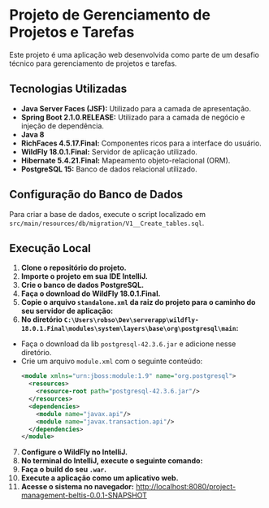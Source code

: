 # Projeto de Gerenciamento de Projetos e Tarefas

Este projeto é uma aplicação web desenvolvida como parte de um desafio técnico para gerenciamento de projetos e tarefas.

## Tecnologias Utilizadas

- **Java Server Faces (JSF):** Utilizado para a camada de apresentação.
- **Spring Boot 2.1.0.RELEASE:** Utilizado para a camada de negócio e injeção de dependência.
- **Java 8**
- **RichFaces 4.5.17.Final:** Componentes ricos para a interface do usuário.
- **WildFly 18.0.1.Final:** Servidor de aplicação utilizado.
- **Hibernate 5.4.21.Final:** Mapeamento objeto-relacional (ORM).
- **PostgreSQL 15:** Banco de dados relacional utilizado.

## Configuração do Banco de Dados

Para criar a base de dados, execute o script localizado em `src/main/resources/db/migration/V1__Create_tables.sql`.

## Execução Local

1. **Clone o repositório do projeto.**
2. **Importe o projeto em sua IDE IntelliJ.**
3. **Crie o banco de dados PostgreSQL.**
4. **Faça o download do WildFly 18.0.1.Final.**
5. **Copie o arquivo `standalone.xml` da raiz do projeto para o caminho do seu servidor de aplicação:**
6. **No diretório `C:\Users\robso\Dev\serverapp\wildfly-18.0.1.Final\modules\system\layers\base\org\postgresql\main`:**
- Faça o download da lib `postgresql-42.3.6.jar` e adicione nesse diretório.
- Crie um arquivo `module.xml` com o seguinte conteúdo:
  ```xml
  <module xmlns="urn:jboss:module:1.9" name="org.postgresql">
    <resources>
      <resource-root path="postgresql-42.3.6.jar"/>
    </resources>
    <dependencies>
      <module name="javax.api"/>
      <module name="javax.transaction.api"/>
    </dependencies>
  </module>
  ```
7. **Configure o WildFly no IntelliJ.**
8. **No terminal do IntelliJ, execute o seguinte comando:**
9. **Faça o build do seu `.war`.**
10. **Execute a aplicação como um aplicativo web.**
11. **Acesse o sistema no navegador:** [http://localhost:8080/project-management-beltis-0.0.1-SNAPSHOT](http://localhost:8080/project-management-beltis-0.0.1-SNAPSHOT)

